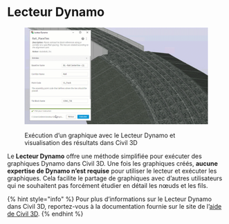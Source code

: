 # Lecteur Dynamo

<figure><img src="../.gitbook/assets/Rail_PlaceTies_Player (1).gif" alt=""><figcaption><p>Exécution d’un graphique avec le Lecteur Dynamo et visualisation des résultats dans Civil 3D</p></figcaption></figure>

Le **Lecteur Dynamo** offre une méthode simplifiée pour exécuter des graphiques Dynamo dans Civil 3D. Une fois les graphiques créés, **aucune expertise de Dynamo n’est requise** pour utiliser le lecteur et exécuter les graphiques. Cela facilite le partage de graphiques avec d’autres utilisateurs qui ne souhaitent pas forcément étudier en détail les nœuds et les fils.

{% hint style="info" %} Pour plus d’informations sur le Lecteur Dynamo dans Civil 3D, reportez-vous à la documentation fournie sur le site de l’[aide de Civil 3D](https://help.autodesk.com/view/CIV3D/2024/ENU/?guid=Civil3D\_Dynamo\_Dynamo\_Player\_html). {% endhint %}
